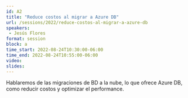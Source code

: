 ```yaml
---
id: A2
title: "Reduce costos al migrar a Azure DB"
url: /sessions/2022/reduce-costos-al-migrar-a-azure-db
speakers:
 - Jesús Flores 
format: session
block: a
time_start: 2022-08-24T10:30:00-06:00
time_end: 2022-08-24T10:55:00-06:00
video: 
slides:
---
```


Hablaremos de las migraciones de BD a la nube, lo que ofrece Azure DB, como reducir costos y optimizar el performance.